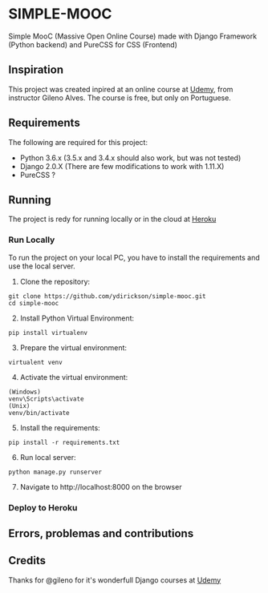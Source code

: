 # SIMPLE-MOOC
Simple MooC (Massive Open Online Course) made with Django Framework (Python backend) and PureCSS for CSS (Frontend)

## Inspiration

This project was created inpired at an online course at [Udemy](https://www.udemy.com/python-3-na-web-com-django-basico-intermediario), from instructor Gileno Alves. The course is free, but only on Portuguese.

## Requirements

The following are required for this project:

* Python 3.6.x (3.5.x and 3.4.x should also work, but was not tested)
* Django 2.0.X (There are few modifications to work with 1.11.X)
* PureCSS ?

## Running

The project is redy for running locally or in the cloud at [Heroku](https://heroku.com)

### Run Locally

To run the project on your local PC, you have to install the requirements and use the local server.

1. Clone the repository:
```
git clone https://github.com/ydirickson/simple-mooc.git
cd simple-mooc
```

2. Install Python Virtual Environment:
```
pip install virtualenv
```

3. Prepare the virtual environment:
```
virtualent venv
```

4. Activate the virtual environment:
```
(Windows)
venv\Scripts\activate
(Unix)
venv/bin/activate
```

5. Install the requirements:
```
pip install -r requirements.txt
```

6. Run local server:
```
python manage.py runserver
```

7. Navigate to http://localhost:8000 on the browser


### Deploy to Heroku

## Errors, problemas and contributions

## Credits

Thanks for @gileno for it's wonderfull Django courses at [Udemy](https://udemy.com)
